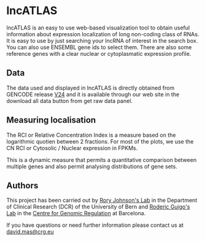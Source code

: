 # lncATLAS

 lncATLAS is an easy to use web-based visualization tool to obtain useful
information about expression localization of long non-coding class of
RNAs. It is easy to use by just searching your lncRNA of interest in the
search box. You can also use ENSEMBL gene ids to select
them. There are also some reference genes with a clear nuclear or
cytoplasmatic expression profile.


## Data

The data used and displayed in lncATLAS is directly obtained from
GENCODE release [V24](http://www.gencodegenes.org/releases/24.html)
and it is available through our web site in the
download all data button from get raw data panel.


## Measuring localisation

The RCI or Relative Concentration Index is a measure based on the
logarithmic quotien between 2 fractions. For most of the
plots, we use the CN RCI or Cytosolic / Nuclear expression in FPKMs.

This is a dynamic measure that permits a quantitative comparison
between multiple genes and also permit analysing distributions of
gene sets.


## Authors

This project has been carried out by
<a href="http://www.dkf.unibe.ch/research/research_groups/rna_amp_cancer_nccr_rna_amp_disease/index_eng.html">Rory Johnson's Lab</a>
in the Department of Clinical Research (DCR) of the University of Bern and
<a href="http://www.crg.eu/roderic_guigo">Roderic Guigo's Lab</a>
in the
<a href="http://www.crg.eu">Centre for Genomic Regulation</a>
at Barcelona.

If you have questions or need further information please contact
us at
<a href="mailto:david.mas@crg.eu">david.mas@crg.eu</a>
